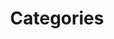---
title: Categories
position: 3.5
type: 
description: 
content_markdown: |-
  ###### Categories are split into `CATEGORY_GROUP`, `CATEGORY_1`, `CATEGORY_2`, and `VERTICAL` is a high-level classification that is a parent of `CATEGORY_2`.


  Category nodes are linked by relationships from the software product node and the hardware product node. Run the following queries with the TQL endpoint to list the node labels:

  * `MATCH (n:CATEGORY_2) RETURN n.label` 
 
  * `MATCH (n:CATEGORY_1) RETURN n.label`
 
  * `MATCH (n:CATEGORY_GROUP) RETURN n.label`
  
  * `MATCH (n:VERTICAL) RETURN n.label`
  
  
  The following diagram shows the categories and vertical nodes, and relationships.

  ![API Image](/images/cat_group.png){:class="img-responsive"} <br>

  <br>
  ### Category Group
  
  This category node features high-level classifications, such as Business Applications, Network Equipment, and Automatic Teller Machine (ATM). This categories parent is `CATEGORY_GROUP`, which features more global clasifications. 
  <br>
  Get a list of `CATEGORY_GROUP` labels by running the following MATCH query with the TQL endpoint:
  <br>
  `MATCH (n:CATEGORY_2) 
  RETURN n.label`
  
  ### Category 1

  This category 1 node references classifications such as  Storage Area Networks (SAN), Collaboration", Cash/Coin Detector and Help and Service Desk. <br>
  <br>
  Get a list of `CATEGORY_GROUP` labels by running the following MATCH query with the TQL endpoint:
  <br>
  `MATCH (n:CATEGORY_2) 
  RETURN n.label`

  ### Category 2

  This category 2 node references classifications that are more granular than Categrory 1 or Category Group, such as Sound Masking, Retail Hardware, Diagnostic and Therapeutic Radiation/Imaging Devices", "Cheque Deposit Machine (CQM) and Handhelds.
  Get a list of `CATEGORY_2` labels by running the following MATCH query with the TQL endpoint:
  <br>
  `MATCH (n:CATEGORY_2) RETURN n.label`
  

  ### Vertical

  The VERTICAL node is a high-level classification that features the following Verticals:

  * Cloud
  * Building and Facilities
  * Information and Technology
  * Medical and Health Care
  * Banking and Financial

  Get a list of the verticals by running the following MATCH query with the TQL endpoint:
  <br>
  `MATCH (n:VERTICAL) RETURN n LIMIT 25`


    
  
  #### Query Examples <br>
    
  To use the MATCH statements in the following examples, you append the MATCH statement to the following tql endpoint and make a GET request from a API client or use cURL. <br>
  <br>
  `https://v6-1.technopedia.com/tql?q=<MATCH Statement>`
 
left_code_blocks:
  - code_block: |
      MATCH (n:CATEGORY_1) 
      RETURN n.label 
      LIMIT 5

       RESPONSE SAMPLE

      {
        "results": [
            {
                "n.label": "Storage Area Networks (SAN)"
            },
            {
                "n.label": "Collaboration"
            },
            {
                "n.label": "Cash/Coin Detector"
            },
            {
                "n.label": "Help and Service Desk"
            },
            {
                "n.label": "Surgical Instrument"
            }
        ]
      {  


    title: Example one
    language: javascript

  - code_block: >-
      MATCH (n:CATEGORY_2) 
      RETURN n.label, n.description 
      LIMIT 2


      RESPONSE SAMPLE

      {
        "results": [
            {
                
                "n.description": "An electromechanical device designed to deal with body's musculoskeletal
                 system. Use both surgical and nonsurgical means to treat musculoskeletal trauma, spine diseases, 
                 sports injuries, degenerative diseases, infections, tumors, and congenital disorders.",
                "n.label": "Electromechanical Orthopaedic Equipment"
            },
            {
                "n.description": "Devices which help with performing emergency procedure for the purpose of
                 reviving heart and lung function.",
                "n.label": "Cardiopulmonary Resuscitation Devices"
            }
        ]
      {  
    title: Example two
    language: javascript

  - code_block: |-
      MATCH (n:CATEGORY_2) 
      WHERE n.label = "Distributed Network Architecture" 
      RETURN n 
      LIMIT 1

       RESPONSE SAMPLE

      {
        "results": [
            {
                "n.cat_taxonomy2012_id": null,
                "n.cat_taxonomy2012_parent_id": null,
                "n.description": "The arrangement of a network computers in which several processors are
                 located on scattered machines but are capable of working both independently and jointly",
                "n.label": "Distributed Network Architecture",
                "n.technopedia_id": "e87e4d7f-6990-4f31-b67d-ca2340a70fb4"
            }
        ]
      {  

    title: Example three
    language: javascript

  - code_block: |- 
      MATCH (n:CATEGORY_2)-[v:BELONGS_TO]->(c:CATEGORY_1) 
      RETURN c, n 
      LIMIT 2
      
      RESPONSE SAMPLE

      {
        "results": [
            {
                "c.description": "Application software designed to enhance productivity within group of individuals, by which 
                users can create a workspace and add workflow in order to achieve commmon goal",
                "c.label": "Collaboration",
                "c.technopedia_id": "3916d728-0401-43c2-a158-dcac6a0ffd0c",
                "n.description": "A status indicator that conveys ability and willingness of a potential communication partner",
                "n.label": "Presence",
                "n.technopedia_id": "6b009946-ee6f-4821-bd0a-03a25a8710fe"
            },
            {
                "c.description": "Application software designed to enhance productivity within group of individuals, by which 
                users can create a workspace and add workflow in order to achieve commmon goal",
                "c.label": "Collaboration",
                "c.technopedia_id": "3916d728-0401-43c2-a158-dcac6a0ffd0c",
                "n.description": "An online service, platform, or site that focuses on building and reflecting of social networks or 
                social relations among people, who, for example, share interests and/or activities",
                "n.label": "Social Networking",
                "n.technopedia_id": "0869fc49-1870-41f5-801b-480238c60782"
            }
        ]
      {  

    title: Example four
    language: javascript

  - code_block: |- 
      MATCH (sp:SOFTWARE_PRODUCT)-[:BELONGS_TO]->(cat2:CATEGORY_2)-[:BELONGS_TO]->(cat1:CATEGORY_1)-[:BELONGS_TO]->(catgrp:CATEGORY_GROUP) 
      RETURN sp.product, cat2.label, cat1.label, catgrp.label 
      LIMIT 4
      
       RESPONSE SAMPLE

      {
        "results": [
            {
                "cat1.label": "Supply Chain Management (SCM)",
                "cat2.label": "Supplier Relationship Management",
                "catgrp.label": "Business Applications",
                "sp.product": "SnapVSS"
            },
            {
                "cat1.label": "Supply Chain Management (SCM)",
                "cat2.label": "Supplier Relationship Management",
                "catgrp.label": "Business Applications",
                "sp.product": "Network Optimization (OPT)"
            },
            {
                "cat1.label": "Supply Chain Management (SCM)",
                "cat2.label": "Supplier Relationship Management",
                "catgrp.label": "Business Applications",
                "sp.product": "Supplier Quality"
            },
            {
                "cat1.label": "Supply Chain Management (SCM)",
                "cat2.label": "Supplier Relationship Management",
                "catgrp.label": "Business Applications",
                "sp.product": "Pocket ChangeOrder"
            }
        ]
      {  

    title: Example five
    language: javascript

  - code_block: |- 
      MATCH (hardware:HARDWARE_PRODUCT)-[:BELONGS_TO]->(cat2:CATEGORY_2)-[:BELONGS_TO]->(cat1:CATEGORY_1)-[:BELONGS_TO]->(catgrp:CATEGORY_GROUP) 
      RETURN hardware.product, cat2.label, cat1.label, catgrp.label 
      LIMIT 6
      
       RESPONSE SAMPLE

      {
        "results": [
            {
                "cat1.label": "Landscape Maintenance",
                "cat2.label": "Environmental Monitoring and Protection",
                "catgrp.label": "Building Maintenance",
                "hardware.product": "Ecomar"
            },
            {
                "cat1.label": "Landscape Maintenance",
                "cat2.label": "Irrigation System",
                "catgrp.label": "Building Maintenance",
                "hardware.product": "SmartLine Controller"
            },
            {
                "cat1.label": "Landscape Maintenance",
                "cat2.label": "Irrigation System",
                "catgrp.label": "Building Maintenance",
                "hardware.product": "ProLine"
            },
            {
                "cat1.label": "Landscape Maintenance",
                "cat2.label": "Irrigation System",
                "catgrp.label": "Building Maintenance",
                "hardware.product": "SmartBox Controller"
            },
            {
                "cat1.label": "Landscape Maintenance",
                "cat2.label": "Irrigation System",
                "catgrp.label": "Building Maintenance",
                "hardware.product": "HermitCrab"
            },
            {
                "cat1.label": "Landscape Maintenance",
                "cat2.label": "Ground Preparation Equipment",
                "catgrp.label": "Building Maintenance",
                "hardware.product": "Floor Grinders & Polishing"
            }
        ]
      {  

    title: Example six
    language: javascript
right_code_blocks:
  - code_block: |2
        label
        description
    title: Category_Group_Attributes
    language: bash

  - code_block: |2-
        technopedia_id
        label
        description
        cat_taxonomy2012_id
        categrory_group
    title: Category_1 Attributes
    language: bash

  - code_block: |2-
        technopedia_id
        label
        description
        cat_taxonomy2012_id
        cat_taxonomy2012_parent_id
    title: Category_2 Attributes
    language: bash

  - code_block: |2-
        technopedia_id
        name
        short name
        
    title: Vertical Attributes
    language: bash

  - code_block: |2-
        (CATEGORY_2)-[:BELONGS_TO]->(VERTICAL)

        (CATEGORY_2)-[:BELONGS_TO]->(CATEGORY_1)

        (CATEGORY_2)<-[:BELONGS_TO]-(HARDWARE_PRODUCT)

        (CATEGORY_2)-[:BELONGS_TO]-(CATEGORY_1)

        (CATEGORY_1)<-[:BELONGS_TO]-(CATEGORY_2)

        

        
    title: Relationships
    language: bash
---